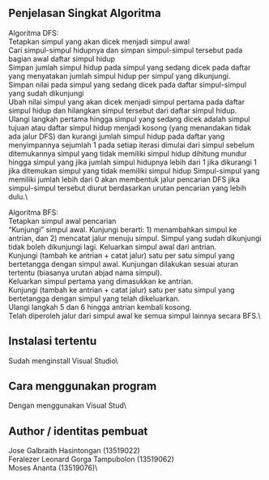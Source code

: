 ## Penjelasan Singkat Algoritma

Algoritma DFS:\
Tetapkan simpul yang akan dicek menjadi simpul awal\
Cari simpul-simpul hidupnya dan simpan simpul-simpul tersebut pada bagian awal daftar simpul hidup\
Simpan jumlah simpul hidup pada simpul yang sedang dicek pada daftar yang menyatakan jumlah simpul hidup per simpul yang dikunjungi.\
Simpan nilai pada simpul yang sedang dicek pada daftar simpul-simpul yang sudah dikunjungi\
Ubah nilai simpul yang akan dicek menjadi simpul pertama pada daftar simpul hidup dan hilangkan simpul tersebut dari daftar simpul hidup.\
Ulangi langkah pertama hingga simpul yang sedang dicek adalah simpul tujuan atau daftar simpul hidup menjadi kosong (yang menandakan tidak ada jalur DFS) dan kurangi jumlah simpul hidup pada daftar yang menyimpannya sejumlah 1 pada setiap iterasi dimulai dari simpul sebelum ditemukannya simpul yang tidak memiliki simpul hidup dihitung mundur hingga simpul yang jika jumlah simpul hidupnya lebih dari 1 jika dikurangi 1 jika ditemukan simpul yang tidak memiliki simpul hidup
Simpul-simpul yang memiliki jumlah lebih dari 0 akan membentuk jalur pencarian DFS jika simpul-simpul tersebut diurut berdasarkan urutan pencarian yang lebih dulu.\

Algoritma BFS: \
Tetapkan simpul awal pencarian\
“Kunjungi” simpul awal. Kunjungi berarti: 1) menambahkan simpul ke antrian, dan 2) mencatat jalur menuju simpul. Simpul yang sudah dikunjungi tidak boleh dikunjungi lagi.
Keluarkan simpul awal dari antrian.\
Kunjungi (tambah ke antrian + catat jalur) satu per satu simpul yang bertetangga dengan simpul awal. Kunjungan dilakukan sesuai aturan tertentu (biasanya urutan abjad nama simpul).\
Keluarkan simpul pertama yang dimasukkan ke antrian.\
Kunjungi (tambah ke antrian + catat jalur) satu per satu simpul yang bertetangga dengan simpul yang telah dikeluarkan.\
Ulangi langkah 5 dan 6 hingga antrian kembali kosong.\
Telah diperoleh jalur dari simpul awal ke semua simpul lainnya secara BFS.\


## Instalasi tertentu
Sudah menginstall Visual Studio\

## Cara menggunakan program
Dengan menggunakan Visual Stud\

## Author / identitas pembuat

Jose Galbraith Hasintongan (13519022)\
Feralezer Leonard Gorga Tampubolon (13519062)\
Moses Ananta (13519076)\


